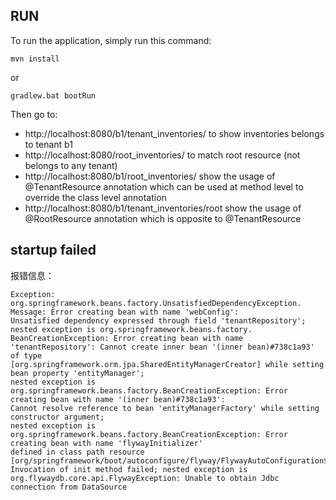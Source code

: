 ## RUN
To run the application, simply run this command:

    mvn install
or 
    
    gradlew.bat bootRun

Then go to:
* http://localhost:8080/b1/tenant_inventories/ to show inventories belongs to tenant b1
* http://localhost:8080/root_inventories/ to match root resource (not belongs to any tenant)
* http://localhost:8080/b1/root_inventories/ show the usage of @TenantResource annotation which can be used at method level to override the class level annotation
* http://localhost:8080/b1/tenant_inventories/root show the usage of @RootResource annotation which is opposite to @TenantResource

## startup failed
报错信息：
```2017-10-06 20:43:49.493 ERROR 16316 --- [ost-startStop-1] o.s.b.c.embedded.tomcat.TomcatStarter: Error starting Tomcat context. 
Exception: org.springframework.beans.factory.UnsatisfiedDependencyException. Message: Error creating bean with name 'webConfig': 
Unsatisfied dependency expressed through field 'tenantRepository'; nested exception is org.springframework.beans.factory.
BeanCreationException: Error creating bean with name 'tenantRepository': Cannot create inner bean '(inner bean)#738c1a93' of type 
[org.springframework.orm.jpa.SharedEntityManagerCreator] while setting bean property 'entityManager'; 
nested exception is org.springframework.beans.factory.BeanCreationException: Error creating bean with name '(inner bean)#738c1a93': 
Cannot resolve reference to bean 'entityManagerFactory' while setting constructor argument; 
nested exception is org.springframework.beans.factory.BeanCreationException: Error creating bean with name 'flywayInitializer' 
defined in class path resource [org/springframework/boot/autoconfigure/flyway/FlywayAutoConfiguration$FlywayConfiguration.class]: 
Invocation of init method failed; nested exception is org.flywaydb.core.api.FlywayException: Unable to obtain Jdbc connection from DataSource
```

